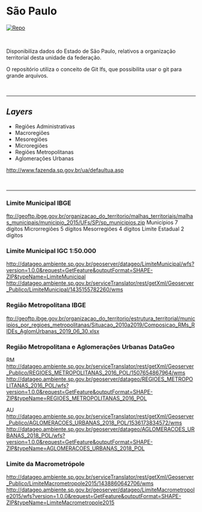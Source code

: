 # São Paulo

[![Repo](https://img.shields.io/badge/GitHub-repo-blue?logo=github&logoColor=f5f5f5)](https://github.com/open-geodata/sp)

<br>

Disponibiliza dados do Estado de São Paulo, relativos a organização territorial desta unidade da federação.

O repositório utiliza o conceito de Git lfs, que possibilita usar o git para grande arquivos.

<br>

---

## _Layers_

- Regiões Administrativas
- Macroregiões
- Mesoregiões
- Microregiões
- Regiões Metropolitanas
- Aglomerações Urbanas

http://www.fazenda.sp.gov.br/ua/defaultua.asp

<br>

---

### Limite Municipal IBGE

ftp://geoftp.ibge.gov.br/organizacao_do_territorio/malhas_territoriais/malhas_municipais/municipio_2015/UFs/SP/sp_municipios.zip
Municípios 7 dígitos
Microrregiões 5 dígitos
Mesorregiões 4 dígitos
Limite Estadual 2 dígitos

### Limite Municipal IGC 1:50.000

http://datageo.ambiente.sp.gov.br/geoserver/datageo/LimiteMunicipal/wfs?version=1.0.0&request=GetFeature&outputFormat=SHAPE-ZIP&typeName=LimiteMunicipal
http://datageo.ambiente.sp.gov.br/serviceTranslator/rest/getXml/Geoserver_Publico/LimiteMunicipal/1435155782260/wms

### Região Metropolitana IBGE

ftp://geoftp.ibge.gov.br/organizacao_do_territorio/estrutura_territorial/municipios_por_regioes_metropolitanas/Situacao_2010a2019/Composicao_RMs_RIDEs_AglomUrbanas_2019_06_30.xlsx

### Região Metropolitana e Aglomerações Urbanas DataGeo

RM
http://datageo.ambiente.sp.gov.br/serviceTranslator/rest/getXml/Geoserver_Publico/REGIOES_METROPOLITANAS_2016_POL/1507654867964/wms
http://datageo.ambiente.sp.gov.br/geoserver/datageo/REGIOES_METROPOLITANAS_2016_POL/wfs?version=1.0.0&request=GetFeature&outputFormat=SHAPE-ZIP&typeName=REGIOES_METROPOLITANAS_2016_POL

AU
http://datageo.ambiente.sp.gov.br/serviceTranslator/rest/getXml/Geoserver_Publico/AGLOMERACOES_URBANAS_2018_POL/1536173834572/wms
http://datageo.ambiente.sp.gov.br/geoserver/datageo/AGLOMERACOES_URBANAS_2018_POL/wfs?version=1.0.0&request=GetFeature&outputFormat=SHAPE-ZIP&typeName=AGLOMERACOES_URBANAS_2018_POL

### Limite da Macrometrópole

http://datageo.ambiente.sp.gov.br/serviceTranslator/rest/getXml/Geoserver_Publico/LimiteMacrometropole2015/1438860642706/wms
http://datageo.ambiente.sp.gov.br/geoserver/datageo/LimiteMacrometropole2015/wfs?version=1.0.0&request=GetFeature&outputFormat=SHAPE-ZIP&typeName=LimiteMacrometropole2015
